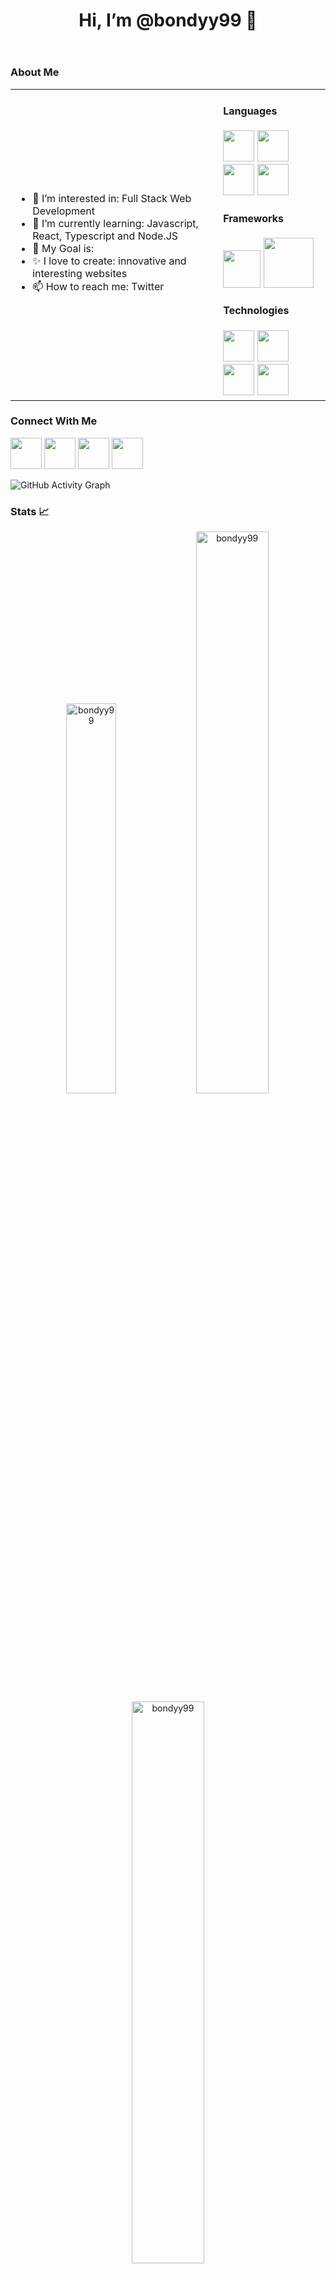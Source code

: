 <header><h1>Hi, I’m @bondyy99 👋</h1></header>

<h3>About Me </h3>

<table>
<tr>
  <td valign="center">
    <ul id=menu>
      <li>👀 I’m interested in: Full Stack Web Development</li>
      <li>🌱 I’m currently learning: Javascript, React, Typescript and Node.JS</li>
      <li>🎯 My Goal is:</li>
      <li>✨ I love to create: innovative and interesting websites</li>
      <li>📫 How to reach me: Twitter</li>
    </ul>
<td >
  <h4>Languages</h4>
  <div>
    <img src="https://cdn-icons-png.flaticon.com/512/919/919827.png" width=50/>
    <img src="https://cdn-icons-png.flaticon.com/512/919/919826.png" width=50/>
    <img src="https://cdn-icons-png.flaticon.com/512/5968/5968292.png" width=50/>
    <img src="https://cdn-icons-png.flaticon.com/512/5968/5968381.png" width=50/>
  </div>
  <h4>Frameworks</h4>
  <div>
    <img src="https://cdn-icons-png.flaticon.com/512/1260/1260775.png" width=60/>
    <img src="https://cdn.freebiesupply.com/logos/thumbs/2x/nodejs-1-logo.png" width=80/>
  </div>
  <h4>Technologies</h4>
  <div>
    <img src="https://git-scm.com/images/logos/downloads/Git-Icon-1788C.png" width=50/>
    <img src="https://upload.wikimedia.org/wikipedia/commons/9/91/Octicons-mark-github.svg" width=50/>
    <img src="https://upload.wikimedia.org/wikipedia/commons/thumb/9/93/MongoDB_Logo.svg/1280px-MongoDB_Logo.svg.png" height=50/>
    <img src="https://logowik.com/content/uploads/images/visual-studio-code7642.jpg" height=50/>
  </div>
  </td>

</tr>
</table>

<h3>Connect With Me</h3>
<div>
  <a href="https://www.linkedin.com/in/william-bond-b24a9850/" target="blank"><img src="https://cdn-icons-png.flaticon.com/512/174/174857.png" width=50/></a>
  <a href="https://twitter.com/bondyy99" target="blank"><img src="https://cdn-icons-png.flaticon.com/512/145/145812.png" width=50/></a>
  <a href="https://www.instagram.com/bondyy_priv/" target="blank"><img src="https://cdn-icons-png.flaticon.com/512/2111/2111463.png" width=50/></a>
  <a href="https://williambond.hashnode.dev/" target="blank"><img src="https://cdn.hashnode.com/res/hashnode/image/upload/v1592751328987/VzrtgcQNF.jpeg?auto=compress" height=50/></a>
</div>

![GitHub Activity Graph](https://activity-graph.herokuapp.com/graph?username=bondyy99&theme=dracula&hide_border=true)

<h3>Stats 📈</h3>

<p align="center">
<img width="40%" src="https://github-readme-stats.vercel.app/api/top-langs?username=bondyy99&show_icons=true&theme=dracula&title_color=ff8000&text_color=ffffff&bg_color=6a6a6a&locale=en&layout=compact&hide_border=true" alt="bondyy99" /> 
<img width="48%" src="https://github-readme-stats.vercel.app/api?username=bondyy99&show_icons=true&theme=dracula&title_color=ff8000&text_color=ffffff&bg_color=6a6a6a&locale=en&hide_border=true" alt="bondyy99" />
<img width="48%" src="https://github-readme-streak-stats.herokuapp.com/?user=bondyy99&theme=highcontrast&hide_border=true" alt="bondyy99" />
</p>


<!---
bondyy99/bondyy99 is a ✨ special ✨ repository because its `README.md` (this file) appears on your GitHub profile.
You can click the Preview link to take a look at your changes.
--->
